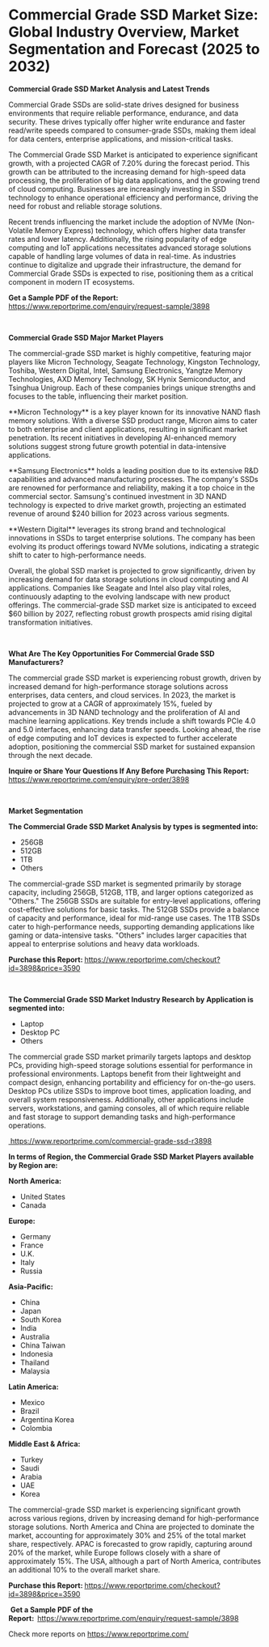 <p><h1>Commercial Grade SSD Market Size: Global Industry Overview, Market Segmentation and Forecast (2025 to 2032)</h1></p><p><strong>Commercial Grade SSD Market Analysis and Latest Trends</strong></p>
<p><p>Commercial Grade SSDs are solid-state drives designed for business environments that require reliable performance, endurance, and data security. These drives typically offer higher write endurance and faster read/write speeds compared to consumer-grade SSDs, making them ideal for data centers, enterprise applications, and mission-critical tasks.</p><p>The Commercial Grade SSD Market is anticipated to experience significant growth, with a projected CAGR of 7.20% during the forecast period. This growth can be attributed to the increasing demand for high-speed data processing, the proliferation of big data applications, and the growing trend of cloud computing. Businesses are increasingly investing in SSD technology to enhance operational efficiency and performance, driving the need for robust and reliable storage solutions.</p><p>Recent trends influencing the market include the adoption of NVMe (Non-Volatile Memory Express) technology, which offers higher data transfer rates and lower latency. Additionally, the rising popularity of edge computing and IoT applications necessitates advanced storage solutions capable of handling large volumes of data in real-time. As industries continue to digitalize and upgrade their infrastructure, the demand for Commercial Grade SSDs is expected to rise, positioning them as a critical component in modern IT ecosystems.</p></p>
<p><strong>Get a Sample PDF of the Report:&nbsp;</strong> <a href="https://www.reportprime.com/enquiry/request-sample/3898?utm_campaign=2205&utm_medium=2&utm_source=Github&utm_content=ia&utm_term=18032025&utm_id=commercial-grade-ssd">https://www.reportprime.com/enquiry/request-sample/3898</a></p>
<p>&nbsp;</p>
<p><strong>Commercial Grade SSD Major Market Players</strong></p>
<p><p>The commercial-grade SSD market is highly competitive, featuring major players like Micron Technology, Seagate Technology, Kingston Technology, Toshiba, Western Digital, Intel, Samsung Electronics, Yangtze Memory Technologies, AXD Memory Technology, SK Hynix Semiconductor, and Tsinghua Unigroup. Each of these companies brings unique strengths and focuses to the table, influencing their market position.</p><p>**Micron Technology** is a key player known for its innovative NAND flash memory solutions. With a diverse SSD product range, Micron aims to cater to both enterprise and client applications, resulting in significant market penetration. Its recent initiatives in developing AI-enhanced memory solutions suggest strong future growth potential in data-intensive applications.</p><p>**Samsung Electronics** holds a leading position due to its extensive R&D capabilities and advanced manufacturing processes. The company's SSDs are renowned for performance and reliability, making it a top choice in the commercial sector. Samsung's continued investment in 3D NAND technology is expected to drive market growth, projecting an estimated revenue of around $240 billion for 2023 across various segments.</p><p>**Western Digital** leverages its strong brand and technological innovations in SSDs to target enterprise solutions. The company has been evolving its product offerings toward NVMe solutions, indicating a strategic shift to cater to high-performance needs.</p><p>Overall, the global SSD market is projected to grow significantly, driven by increasing demand for data storage solutions in cloud computing and AI applications. Companies like Seagate and Intel also play vital roles, continuously adapting to the evolving landscape with new product offerings. The commercial-grade SSD market size is anticipated to exceed $60 billion by 2027, reflecting robust growth prospects amid rising digital transformation initiatives.</p></p>
<p>&nbsp;</p>
<p><strong>What Are The Key Opportunities For Commercial Grade SSD Manufacturers?</strong></p>
<p><p>The commercial grade SSD market is experiencing robust growth, driven by increased demand for high-performance storage solutions across enterprises, data centers, and cloud services. In 2023, the market is projected to grow at a CAGR of approximately 15%, fueled by advancements in 3D NAND technology and the proliferation of AI and machine learning applications. Key trends include a shift towards PCIe 4.0 and 5.0 interfaces, enhancing data transfer speeds. Looking ahead, the rise of edge computing and IoT devices is expected to further accelerate adoption, positioning the commercial SSD market for sustained expansion through the next decade.</p></p>
<p><strong>Inquire or Share Your Questions If Any Before Purchasing This Report:</strong> <a href="https://www.reportprime.com/enquiry/pre-order/3898?utm_campaign=2205&utm_medium=2&utm_source=Github&utm_content=ia&utm_term=18032025&utm_id=commercial-grade-ssd">https://www.reportprime.com/enquiry/pre-order/3898</a></p>
<p>&nbsp;</p>
<p><strong>Market Segmentation</strong></p>
<p><strong>The Commercial Grade SSD Market Analysis by types is segmented into:</strong></p>
<p><ul><li>256GB</li><li>512GB</li><li>1TB</li><li>Others</li></ul></p>
<p><p>The commercial-grade SSD market is segmented primarily by storage capacity, including 256GB, 512GB, 1TB, and larger options categorized as "Others." The 256GB SSDs are suitable for entry-level applications, offering cost-effective solutions for basic tasks. The 512GB SSDs provide a balance of capacity and performance, ideal for mid-range use cases. The 1TB SSDs cater to high-performance needs, supporting demanding applications like gaming or data-intensive tasks. "Others" includes larger capacities that appeal to enterprise solutions and heavy data workloads.</p></p>
<p><strong>Purchase this Report:&nbsp;</strong><a href="https://www.reportprime.com/checkout?id=3898&price=3590&utm_campaign=2205&utm_medium=2&utm_source=Github&utm_content=ia&utm_term=18032025&utm_id=commercial-grade-ssd">https://www.reportprime.com/checkout?id=3898&price=3590</a></p>
<p>&nbsp;</p>
<p><strong>The Commercial Grade SSD Market Industry Research by Application is segmented into:</strong></p>
<p><ul><li>Laptop</li><li>Desktop PC</li><li>Others</li></ul></p>
<p><p>The commercial grade SSD market primarily targets laptops and desktop PCs, providing high-speed storage solutions essential for performance in professional environments. Laptops benefit from their lightweight and compact design, enhancing portability and efficiency for on-the-go users. Desktop PCs utilize SSDs to improve boot times, application loading, and overall system responsiveness. Additionally, other applications include servers, workstations, and gaming consoles, all of which require reliable and fast storage to support demanding tasks and high-performance operations.</p></p>
<p><a href="https://www.reportprime.com/commercial-grade-ssd-r3898?utm_campaign=2205&utm_medium=2&utm_source=Github&utm_content=ia&utm_term=18032025&utm_id=commercial-grade-ssd">&nbsp;https://www.reportprime.com/commercial-grade-ssd-r3898</a></p>
<p><strong>In terms of Region, the Commercial Grade SSD Market Players available by Region are:</strong></p>
<p>
    <p> <strong> North America: </strong>
        <ul>
            <li>United States</li>
            <li>Canada</li>
        </ul>
        </p> 
    <p> <strong> Europe: </strong>
        <ul>
            <li>Germany</li>
            <li>France</li>
            <li>U.K.</li>
            <li>Italy</li>
            <li>Russia</li>
        </ul>
        </p> 
    <p> <strong> Asia-Pacific: </strong>
        <ul>
            <li>China</li>
            <li>Japan</li>
            <li>South Korea</li>
            <li>India</li>
            <li>Australia</li>
            <li>China Taiwan</li>
            <li>Indonesia</li>
            <li>Thailand</li>
            <li>Malaysia</li>
        </ul>
        </p> 
    <p> <strong> Latin America: </strong>
        <ul>
            <li>Mexico</li>
            <li>Brazil</li>
            <li>Argentina Korea</li>
            <li>Colombia</li>
        </ul>
        </p> 
    <p> <strong> Middle East & Africa: </strong>
        <ul>
            <li>Turkey</li>
            <li>Saudi</li>
            <li>Arabia</li>
            <li>UAE</li>
            <li>Korea</li>
        </ul>
    </p>
    </p>
<p><p>The commercial-grade SSD market is experiencing significant growth across various regions, driven by increasing demand for high-performance storage solutions. North America and China are projected to dominate the market, accounting for approximately 30% and 25% of the total market share, respectively. APAC is forecasted to grow rapidly, capturing around 20% of the market, while Europe follows closely with a share of approximately 15%. The USA, although a part of North America, contributes an additional 10% to the overall market share.</p></p>
<p><strong>Purchase this Report: </strong><a href="https://www.reportprime.com/checkout?id=3898&price=3590&utm_campaign=2205&utm_medium=2&utm_source=Github&utm_content=ia&utm_term=18032025&utm_id=commercial-grade-ssd">https://www.reportprime.com/checkout?id=3898&price=3590</a></p>
<p>&nbsp;<strong>Get a Sample PDF of the Report:&nbsp;&nbsp;</strong><a href="https://www.reportprime.com/enquiry/request-sample/3898?utm_campaign=2205&utm_medium=2&utm_source=Github&utm_content=ia&utm_term=18032025&utm_id=commercial-grade-ssd">https://www.reportprime.com/enquiry/request-sample/3898</a></p>
<p><strong></strong></p>
<p>Check more reports on <a href="https://www.reportprime.com/?utm_campaign=2205&utm_medium=2&utm_source=Github&utm_content=ia&utm_term=18032025&utm_id=commercial-grade-ssd">https://www.reportprime.com/</a></p>